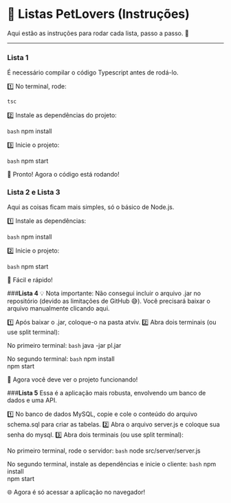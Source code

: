 # 🐾 Listas PetLovers (Instruções)

Aqui estão as instruções para rodar cada lista, passo a passo. 🚀  

---

### **Lista 1**  
É necessário compilar o código Typescript antes de rodá-lo.  

1️⃣ No terminal, rode:  
```bash 
tsc  
``` 

2️⃣ Instale as dependências do projeto:

```bash```
npm install  

3️⃣ Inicie o projeto:

```bash```
npm start  

🎉 Pronto! Agora o código está rodando!

### **Lista 2 e Lista 3**
Aqui as coisas ficam mais simples, só o básico de Node.js.

1️⃣ Instale as dependências:

```bash```
npm install  

2️⃣ Inicie o projeto:

```bash```
npm start  

🥳 Fácil e rápido!

###**Lista 4**
💡 Nota importante: Não consegui incluir o arquivo .jar no repositório (devido as limitações de GitHub 😅). Você precisará baixar o arquivo manualmente clicando aqui.

1️⃣ Após baixar o .jar, coloque-o na pasta atviv.
2️⃣ Abra dois terminais (ou use split terminal):

No primeiro terminal:
```bash```
java -jar pl.jar  

No segundo terminal:
```bash```
npm install  
npm start

🔧 Agora você deve ver o projeto funcionando!

###**Lista 5**
Essa é a aplicação mais robusta, envolvendo um banco de dados e uma API.

1️⃣ No banco de dados MySQL, copie e cole o conteúdo do arquivo schema.sql para criar as tabelas.
2️⃣ Abra o arquivo server.js e coloque sua senha do mysql.
3️⃣ Abra dois terminais (ou use split terminal):

No primeiro terminal, rode o servidor:
```bash```
node src/server/server.js  

No segundo terminal, instale as dependências e inicie o cliente:
```bash```
npm install  
npm start  

🌐 Agora é só acessar a aplicação no navegador!

